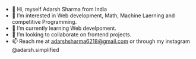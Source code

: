 - 👋 Hi, myself Adarsh Sharma from India
- 👀 I’m interested in Web development, Math, Machine Laerning and competitive Programming.
- 🌱 I’m currently learning Web develpoment.
- 💞️ I’m looking to collaborate on frontend projects. 
- 📫 Reach me at adarshsharma6218@gmail.com or through my instagram @adarsh.simplified


<!---
adarsh-sharma6218/adarsh-sharma6218 is a ✨ special ✨ repository because its `README.md` (this file) appears on your GitHub profile.
You can click the Preview link to take a look at your changes.
--->
